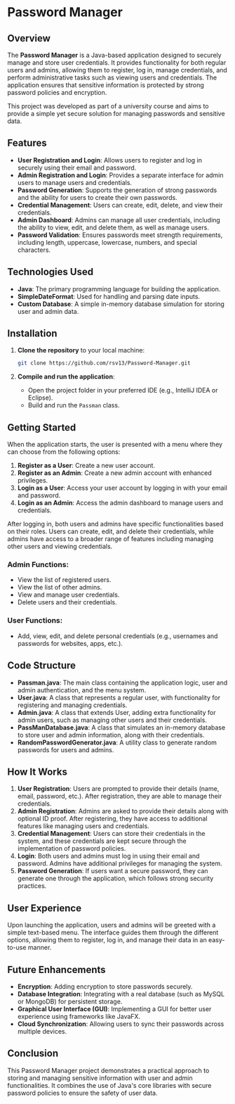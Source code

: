 # Password Manager

## Overview

The **Password Manager** is a Java-based application designed to securely manage and store user credentials. It provides functionality for both regular users and admins, allowing them to register, log in, manage credentials, and perform administrative tasks such as viewing users and credentials. The application ensures that sensitive information is protected by strong password policies and encryption.

This project was developed as part of a university course and aims to provide a simple yet secure solution for managing passwords and sensitive data.

## Features

- **User Registration and Login**: Allows users to register and log in securely using their email and password.
- **Admin Registration and Login**: Provides a separate interface for admin users to manage users and credentials.
- **Password Generation**: Supports the generation of strong passwords and the ability for users to create their own passwords.
- **Credential Management**: Users can create, edit, delete, and view their credentials.
- **Admin Dashboard**: Admins can manage all user credentials, including the ability to view, edit, and delete them, as well as manage users.
- **Password Validation**: Ensures passwords meet strength requirements, including length, uppercase, lowercase, numbers, and special characters.

## Technologies Used

- **Java**: The primary programming language for building the application.
- **SimpleDateFormat**: Used for handling and parsing date inputs.
- **Custom Database**: A simple in-memory database simulation for storing user and admin data.

## Installation

1. **Clone the repository** to your local machine:
    ```bash
    git clone https://github.com/rsv13/Password-Manager.git
    ```

2. **Compile and run the application**:
    - Open the project folder in your preferred IDE (e.g., IntelliJ IDEA or Eclipse).
    - Build and run the `Passman` class.

## Getting Started

When the application starts, the user is presented with a menu where they can choose from the following options:

1. **Register as a User**: Create a new user account.
2. **Register as an Admin**: Create a new admin account with enhanced privileges.
3. **Login as a User**: Access your user account by logging in with your email and password.
4. **Login as an Admin**: Access the admin dashboard to manage users and credentials.

After logging in, both users and admins have specific functionalities based on their roles. Users can create, edit, and delete their credentials, while admins have access to a broader range of features including managing other users and viewing credentials.

### Admin Functions:
- View the list of registered users.
- View the list of other admins.
- View and manage user credentials.
- Delete users and their credentials.

### User Functions:
- Add, view, edit, and delete personal credentials (e.g., usernames and passwords for websites, apps, etc.).

## Code Structure

- **Passman.java**: The main class containing the application logic, user and admin authentication, and the menu system.
- **User.java**: A class that represents a regular user, with functionality for registering and managing credentials.
- **Admin.java**: A class that extends User, adding extra functionality for admin users, such as managing other users and their credentials.
- **PassManDatabase.java**: A class that simulates an in-memory database to store user and admin information, along with their credentials.
- **RandomPasswordGenerator.java**: A utility class to generate random passwords for users and admins.
  
## How It Works

1. **User Registration**: Users are prompted to provide their details (name, email, password, etc.). After registration, they are able to manage their credentials.
2. **Admin Registration**: Admins are asked to provide their details along with optional ID proof. After registering, they have access to additional features like managing users and credentials.
3. **Credential Management**: Users can store their credentials in the system, and these credentials are kept secure through the implementation of password policies.
4. **Login**: Both users and admins must log in using their email and password. Admins have additional privileges for managing the system.
5. **Password Generation**: If users want a secure password, they can generate one through the application, which follows strong security practices.

## User Experience

Upon launching the application, users and admins will be greeted with a simple text-based menu. The interface guides them through the different options, allowing them to register, log in, and manage their data in an easy-to-use manner.

## Future Enhancements

- **Encryption**: Adding encryption to store passwords securely.
- **Database Integration**: Integrating with a real database (such as MySQL or MongoDB) for persistent storage.
- **Graphical User Interface (GUI)**: Implementing a GUI for better user experience using frameworks like JavaFX.
- **Cloud Synchronization**: Allowing users to sync their passwords across multiple devices.

## Conclusion

This Password Manager project demonstrates a practical approach to storing and managing sensitive information with user and admin functionalities. It combines the use of Java's core libraries with secure password policies to ensure the safety of user data.